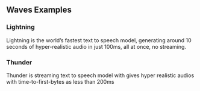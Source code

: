 ## Waves Examples

### Lightning
Lightning is the world’s fastest text to speech model, generating around 10 seconds of hyper-realistic audio in just 100ms, all at once, no streaming.

### Thunder
Thunder is streaming text to speech model with gives hyper realistic audios with time-to-first-bytes as less than 200ms